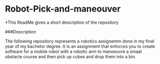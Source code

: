 # Robot-Pick-and-maneouver

*This ReadMe gives a short description of the repository

###Description

The following repository represents a robotics assignemtn done in my final year of my bachelor degree. It is an assignment that enforces you to create software for a mobile robot with a robotic arm to manoeuvre a smaal obstacle course and then pick up cubes and drop them into a bin.
